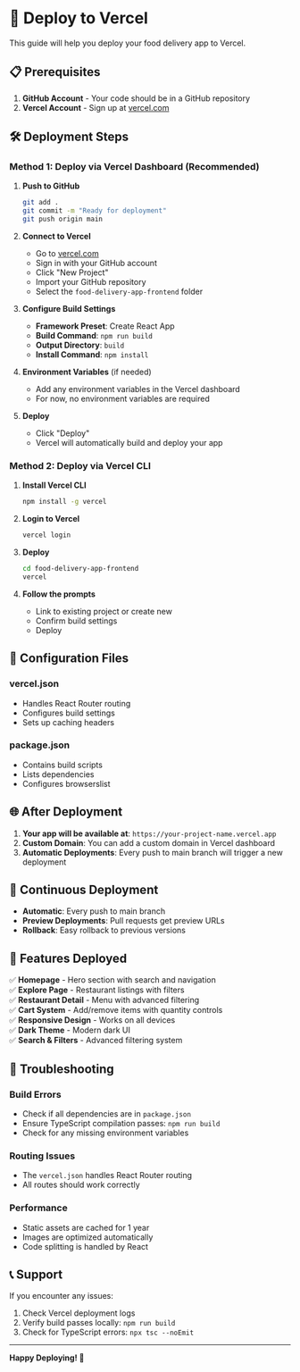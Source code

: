 # 🚀 Deploy to Vercel

This guide will help you deploy your food delivery app to Vercel.

## 📋 Prerequisites

1. **GitHub Account** - Your code should be in a GitHub repository
2. **Vercel Account** - Sign up at [vercel.com](https://vercel.com)

## 🛠️ Deployment Steps

### Method 1: Deploy via Vercel Dashboard (Recommended)

1. **Push to GitHub**
   ```bash
   git add .
   git commit -m "Ready for deployment"
   git push origin main
   ```

2. **Connect to Vercel**
   - Go to [vercel.com](https://vercel.com)
   - Sign in with your GitHub account
   - Click "New Project"
   - Import your GitHub repository
   - Select the `food-delivery-app-frontend` folder

3. **Configure Build Settings**
   - **Framework Preset**: Create React App
   - **Build Command**: `npm run build`
   - **Output Directory**: `build`
   - **Install Command**: `npm install`

4. **Environment Variables** (if needed)
   - Add any environment variables in the Vercel dashboard
   - For now, no environment variables are required

5. **Deploy**
   - Click "Deploy"
   - Vercel will automatically build and deploy your app

### Method 2: Deploy via Vercel CLI

1. **Install Vercel CLI**
   ```bash
   npm install -g vercel
   ```

2. **Login to Vercel**
   ```bash
   vercel login
   ```

3. **Deploy**
   ```bash
   cd food-delivery-app-frontend
   vercel
   ```

4. **Follow the prompts**
   - Link to existing project or create new
   - Confirm build settings
   - Deploy

## 🔧 Configuration Files

### vercel.json
- Handles React Router routing
- Configures build settings
- Sets up caching headers

### package.json
- Contains build scripts
- Lists dependencies
- Configures browserslist

## 🌐 After Deployment

1. **Your app will be available at**: `https://your-project-name.vercel.app`
2. **Custom Domain**: You can add a custom domain in Vercel dashboard
3. **Automatic Deployments**: Every push to main branch will trigger a new deployment

## 🔄 Continuous Deployment

- **Automatic**: Every push to main branch
- **Preview Deployments**: Pull requests get preview URLs
- **Rollback**: Easy rollback to previous versions

## 📱 Features Deployed

✅ **Homepage** - Hero section with search and navigation  
✅ **Explore Page** - Restaurant listings with filters  
✅ **Restaurant Detail** - Menu with advanced filtering  
✅ **Cart System** - Add/remove items with quantity controls  
✅ **Responsive Design** - Works on all devices  
✅ **Dark Theme** - Modern dark UI  
✅ **Search & Filters** - Advanced filtering system  

## 🐛 Troubleshooting

### Build Errors
- Check if all dependencies are in `package.json`
- Ensure TypeScript compilation passes: `npm run build`
- Check for any missing environment variables

### Routing Issues
- The `vercel.json` handles React Router routing
- All routes should work correctly

### Performance
- Static assets are cached for 1 year
- Images are optimized automatically
- Code splitting is handled by React

## 📞 Support

If you encounter any issues:
1. Check Vercel deployment logs
2. Verify build passes locally: `npm run build`
3. Check for TypeScript errors: `npx tsc --noEmit`

---

**Happy Deploying! 🎉**
